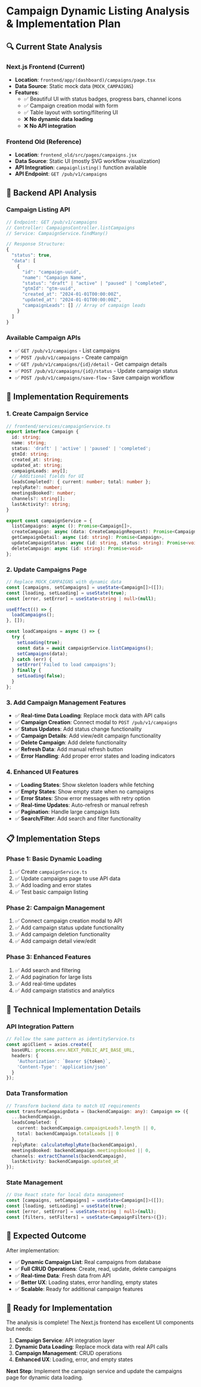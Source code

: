 # Campaign Dynamic Listing Analysis & Implementation Plan

## 🔍 **Current State Analysis**

### **Next.js Frontend (Current)**
- **Location**: `frontend/app/(dashboard)/campaigns/page.tsx`
- **Data Source**: Static mock data (`MOCK_CAMPAIGNS`)
- **Features**:
  - ✅ Beautiful UI with status badges, progress bars, channel icons
  - ✅ Campaign creation modal with form
  - ✅ Table layout with sorting/filtering UI
  - ❌ **No dynamic data loading**
  - ❌ **No API integration**

### **Frontend Old (Reference)**
- **Location**: `frontend_old/src/pages/campaigns.jsx`
- **Data Source**: Static UI (mostly SVG workflow visualization)
- **API Integration**: `campaignlisting()` function available
- **API Endpoint**: `GET /pub/v1/campaigns`

## 🎯 **Backend API Analysis**

### **Campaign Listing API**
```typescript
// Endpoint: GET /pub/v1/campaigns
// Controller: CampaignsController.listCampaigns
// Service: CampaignService.findMany()

// Response Structure:
{
  "status": true,
  "data": [
    {
      "id": "campaign-uuid",
      "name": "Campaign Name",
      "status": "draft" | "active" | "paused" | "completed",
      "gtmId": "gtm-uuid",
      "created_at": "2024-01-01T00:00:00Z",
      "updated_at": "2024-01-01T00:00:00Z",
      "campaignLeads": [] // Array of campaign leads
    }
  ]
}
```

### **Available Campaign APIs**
- ✅ `GET /pub/v1/campaigns` - List campaigns
- ✅ `POST /pub/v1/campaigns` - Create campaign
- ✅ `GET /pub/v1/campaigns/{id}/detail` - Get campaign details
- ✅ `POST /pub/v1/campaigns/{id}/status` - Update campaign status
- ✅ `POST /pub/v1/campaigns/save-flow` - Save campaign workflow

## 🚀 **Implementation Requirements**

### **1. Create Campaign Service**
```typescript
// frontend/services/campaignService.ts
export interface Campaign {
  id: string;
  name: string;
  status: 'draft' | 'active' | 'paused' | 'completed';
  gtmId: string;
  created_at: string;
  updated_at: string;
  campaignLeads: any[];
  // Additional fields for UI
  leadsCompleted?: { current: number; total: number };
  replyRate?: number;
  meetingsBooked?: number;
  channels?: string[];
  lastActivity?: string;
}

export const campaignService = {
  listCampaigns: async (): Promise<Campaign[]>,
  createCampaign: async (data: CreateCampaignRequest): Promise<Campaign>,
  getCampaignDetail: async (id: string): Promise<Campaign>,
  updateCampaignStatus: async (id: string, status: string): Promise<void>,
  deleteCampaign: async (id: string): Promise<void>
};
```

### **2. Update Campaigns Page**
```typescript
// Replace MOCK_CAMPAIGNS with dynamic data
const [campaigns, setCampaigns] = useState<Campaign[]>([]);
const [loading, setLoading] = useState(true);
const [error, setError] = useState<string | null>(null);

useEffect(() => {
  loadCampaigns();
}, []);

const loadCampaigns = async () => {
  try {
    setLoading(true);
    const data = await campaignService.listCampaigns();
    setCampaigns(data);
  } catch (err) {
    setError('Failed to load campaigns');
  } finally {
    setLoading(false);
  }
};
```

### **3. Add Campaign Management Features**
- ✅ **Real-time Data Loading**: Replace mock data with API calls
- ✅ **Campaign Creation**: Connect modal to `POST /pub/v1/campaigns`
- ✅ **Status Updates**: Add status change functionality
- ✅ **Campaign Details**: Add view/edit campaign functionality
- ✅ **Delete Campaign**: Add delete functionality
- ✅ **Refresh Data**: Add manual refresh button
- ✅ **Error Handling**: Add proper error states and loading indicators

### **4. Enhanced UI Features**
- ✅ **Loading States**: Show skeleton loaders while fetching
- ✅ **Empty States**: Show empty state when no campaigns
- ✅ **Error States**: Show error messages with retry option
- ✅ **Real-time Updates**: Auto-refresh or manual refresh
- ✅ **Pagination**: Handle large campaign lists
- ✅ **Search/Filter**: Add search and filter functionality

## 📋 **Implementation Steps**

### **Phase 1: Basic Dynamic Loading**
1. ✅ Create `campaignService.ts`
2. ✅ Update campaigns page to use API data
3. ✅ Add loading and error states
4. ✅ Test basic campaign listing

### **Phase 2: Campaign Management**
1. ✅ Connect campaign creation modal to API
2. ✅ Add campaign status update functionality
3. ✅ Add campaign deletion functionality
4. ✅ Add campaign detail view/edit

### **Phase 3: Enhanced Features**
1. ✅ Add search and filtering
2. ✅ Add pagination for large lists
3. ✅ Add real-time updates
4. ✅ Add campaign statistics and analytics

## 🔧 **Technical Implementation Details**

### **API Integration Pattern**
```typescript
// Follow the same pattern as identityService.ts
const apiClient = axios.create({
  baseURL: process.env.NEXT_PUBLIC_API_BASE_URL,
  headers: {
    'Authorization': `Bearer ${token}`,
    'Content-Type': 'application/json'
  }
});
```

### **Data Transformation**
```typescript
// Transform backend data to match UI requirements
const transformCampaignData = (backendCampaign: any): Campaign => ({
  ...backendCampaign,
  leadsCompleted: {
    current: backendCampaign.campaignLeads?.length || 0,
    total: backendCampaign.totalLeads || 0
  },
  replyRate: calculateReplyRate(backendCampaign),
  meetingsBooked: backendCampaign.meetingsBooked || 0,
  channels: extractChannels(backendCampaign),
  lastActivity: backendCampaign.updated_at
});
```

### **State Management**
```typescript
// Use React state for local data management
const [campaigns, setCampaigns] = useState<Campaign[]>([]);
const [loading, setLoading] = useState(true);
const [error, setError] = useState<string | null>(null);
const [filters, setFilters] = useState<CampaignFilters>({});
```

## 🎯 **Expected Outcome**

After implementation:
- ✅ **Dynamic Campaign List**: Real campaigns from database
- ✅ **Full CRUD Operations**: Create, read, update, delete campaigns
- ✅ **Real-time Data**: Fresh data from API
- ✅ **Better UX**: Loading states, error handling, empty states
- ✅ **Scalable**: Ready for additional campaign features

## 🚀 **Ready for Implementation**

The analysis is complete! The Next.js frontend has excellent UI components but needs:
1. **Campaign Service**: API integration layer
2. **Dynamic Data Loading**: Replace mock data with real API calls
3. **Campaign Management**: CRUD operations
4. **Enhanced UX**: Loading, error, and empty states

**Next Step**: Implement the campaign service and update the campaigns page for dynamic data loading.





